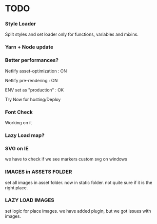 # TODO

### Style Loader

Split styles and set loader only for functions, variables and mixins.

### Yarn + Node update

### Better performances?

Netlify asset-optimization : ON

Netlify pre-rendering : ON

ENV set as "production" : OK

Try Now for hosting/Deploy

### Font Check

Working on it

### Lazy Load map?

### SVG on IE

we have to check if we see markers custom svg on windows

### IMAGES in ASSETS FOLDER

set all images in asset folder. now in static folder. not quite sure if it is the right place.

### LAZY LOAD IMAGES

set logic for place images. we have added plugin, but we got issues with images.
